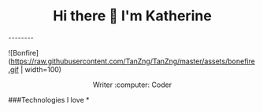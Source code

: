 <h1 align="center">
Hi there 👋 I'm Katherine
  </h1>
--------

![Bonfire](https://raw.githubusercontent.com/TanZng/TanZng/master/assets/bonefire.gif | width=100)

<!--
**Kat2bk/Kat2bk** is a ✨ _special_ ✨ repository because its `README.md` (this file) appears on your GitHub profile.

Here are some ideas to get you started:

- 🔭 I’m currently working on ...
- 🌱 I’m currently learning ...
- 👯 I’m looking to collaborate on ...
- 🤔 I’m looking for help with ...
- 💬 Ask me about ...
- 📫 How to reach me: ...
- 😄 Pronouns: ...
- ⚡ Fun fact: ...
-->

<p align="center">
  Writer :computer: Coder
  </p>
  
  ###Technologies I love
  * 


